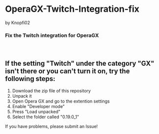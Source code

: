 # OperaGX-Twitch-Integration-fix
by Knopfi02
### Fix the Twitch integration for OperaGX</br></br></br>

## If the setting "Twitch" under the category "GX" isn't there or you can't turn it on, try the following steps:

1. Download the zip file of this repository
2. Unpack it
3. Open Opera GX and go to the extention settings
4. Enable "Developer mode"
5. Press "Load unpacked"
6. Select the folder called "0.19.0_1"


If you have problems, please submit an Issue!
